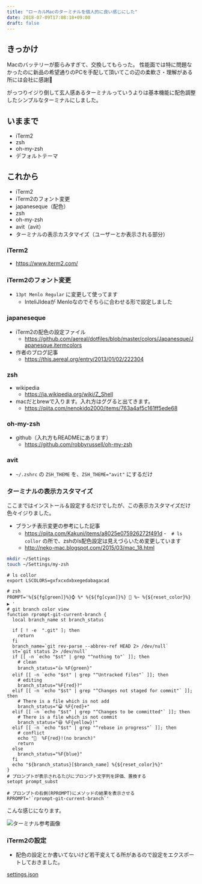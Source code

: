 ```yaml
---
title: "ローカルMacのターミナルを個人的に良い感じにした"
date: 2018-07-09T17:08:18+09:00
draft: false
---
```


## きっかけ

Macのバッテリーが膨らみすぎて、交換してもらった。
性能面では特に問題なかったのに新品の希望通りのPCを手配して頂いてこの辺の柔軟さ・理解がある所には会社に感謝🙏

がっつりイジり倒して玄人感あるターミナルっていうよりは基本機能に配色調整したシンプルなターミナルにしました。

## いままで

- iTerm2
- zsh
- oh-my-zsh
- デフォルトテーマ

## これから

- iTerm2
- iTerm2のフォント変更
- japaneseque（配色）
- zsh
- oh-my-zsh
- avit（avit）
- ターミナルの表示カスタマイズ（ユーザーとか表示される部分）

### iTerm2

- https://www.iterm2.com/

### iTerm2のフォント変更

- `13pt Menlo Regular` に変更して使ってます
  - InteliJIdeaが Menloなのでそちらに合わせる形で設定しました

### japaneseque

- iTerm2の配色の設定ファイル
  - https://github.com/aereal/dotfiles/blob/master/colors/Japanesque/Japanesque.itermcolors
- 作者のブログ記事
  - https://this.aereal.org/entry/2013/01/02/222304

### zsh

- wikipedia
  - https://ja.wikipedia.org/wiki/Z_Shell
- macだとbrewで入ります。入れ方はググると出てきます。
  - https://qiita.com/nenokido2000/items/763a4af5c161ff5ede68

### oh-my-zsh

- github（入れ方もREADMEにあります）
  - https://github.com/robbyrussell/oh-my-zsh

### avit

- `~/.zshrc` の `ZSH_THEME` を、`ZSH_THEME="avit"` にするだけ

### ターミナルの表示カスタマイズ

ここまではインストール＆設定するだけでしたが、この表示カスタマイズだけ色々イジりました。

- ブランチ表示変更の参考にした記事
  - https://qiita.com/Kakuni/items/a8025e075926272f491d
-　`# ls collor` の所で、zshのls配色設定は見えづらいため変更しています
  - http://neko-mac.blogspot.com/2015/03/mac_18.html

```zsh.bash
mkdir ~/Settings
touch ~/Settings/my-zsh
```

```my-zsh
# ls collor
export LSCOLORS=gxfxcxdxbxegedabagacad

# zsh
PROMPT='%{${fg[green]}%}⌚ %* %{${fg[cyan]}%} 📁 %~ %{${reset_color}%}
▶ '
# git branch color view
function rprompt-git-current-branch {
  local branch_name st branch_status

  if [ ! -e  ".git" ]; then
    return
  fi
  branch_name=`git rev-parse --abbrev-ref HEAD 2> /dev/null`
  st=`git status 2> /dev/null`
  if [[ -n `echo "$st" | grep "^nothing to"` ]]; then
    # clean
    branch_status="👍 %F{green}"
  elif [[ -n `echo "$st" | grep "^Untracked files"` ]]; then
    # editing
    branch_status="%F{red}?"
  elif [[ -n `echo "$st" | grep "^Changes not staged for commit"` ]]; then
    # There is a file which is not add
    branch_status="😀 %F{red}+"
  elif [[ -n `echo "$st" | grep "^Changes to be committed"` ]]; then
    # There is a file which is not commit
    branch_status="😆 %F{yellow}!"
  elif [[ -n `echo "$st" | grep "^rebase in progress"` ]]; then
    # conflict
    echo "🤯  %F{red}!(no branch)"
    return
  else
    branch_status="%F{blue}"
  fi
  echo "${branch_status}[$branch_name] %{${reset_color}%}"
}
# プロンプトが表示されるたびにプロンプト文字列を評価、置換する
setopt prompt_subst

# プロンプトの右側(RPROMPT)にメソッドの結果を表示させる
RPROMPT='`rprompt-git-current-branch`'
```

こんな感じになります。

![ターミナル参考画像](/images/local-terminal-example.png)


### iTerm2の設定

- 配色の設定とか書いてないけど若干変えてる所があるので設定をエクスポートしておきました。

[settings.json](/files/iterm2-settings.json)


